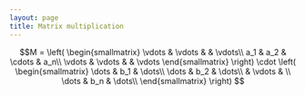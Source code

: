 ```yaml
---
layout: page
title: Matrix multiplication
---
```


$$M = \left( \begin{smallmatrix}
  \vdots & \vdots &  & \vdots\\
  a_1 & a_2 & \cdots & a_n\\
  \vdots & \vdots &  & \vdots
\end{smallmatrix} \right)
\cdot
\left( \begin{smallmatrix}
  \dots & b_1 & \dots\\
  \dots & b_2 & \dots\\
   & \vdots & \\
  \dots & b_n & \dots\\
\end{smallmatrix} \right)
$$
